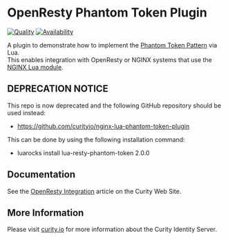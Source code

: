 # OpenResty Phantom Token Plugin

[![Quality](https://img.shields.io/badge/quality-experiment-red)](https://curity.io/resources/code-examples/status/)
[![Availability](https://img.shields.io/badge/availability-source-blue)](https://curity.io/resources/code-examples/status/)

A plugin to demonstrate how to implement the [Phantom Token Pattern](https://curity.io/resources/learn/phantom-token-pattern/) via Lua.\
This enables integration with OpenResty or NGINX systems that use the [NGINX Lua module](https://www.nginx.com/resources/wiki/modules/lua/).

## DEPRECATION NOTICE

This repo is now deprecated and the following GitHub repository should be used instead:

- https://github.com/curityio/nginx-lua-phantom-token-plugin

This can be done by using the following installation command:

- luarocks install lua-resty-phantom-token 2.0.0

## Documentation

See the [OpenResty Integration](https://curity.io/resources/learn/integration-openresty/) article on the Curity Web Site.

## More Information

Please visit [curity.io](https://curity.io/) for more information about the Curity Identity Server.
